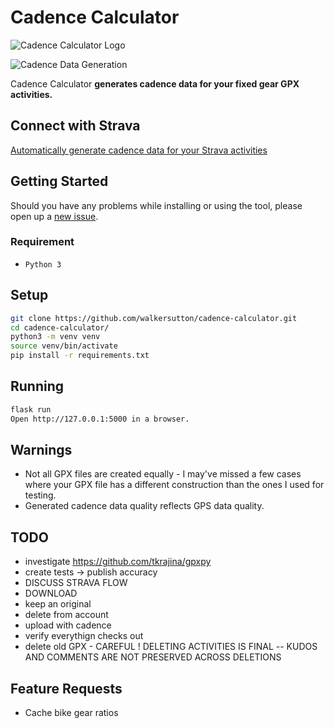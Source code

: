 # Cadence Calculator

![Cadence Calculator Logo](https://i.imgur.com/XCdXTfzt.jpg)

<!-- **Read more about this project [here](https://walkercsutton.com/projects/cadence-calculator/todo).** -->

![Cadence Data Generation](https://i.imgur.com/ThHWdmr.gif)

Cadence Calculator **generates cadence data for your fixed gear GPX activities.**

## Connect with Strava
[Automatically generate cadence data for your Strava activities](https://cadecalc.app)

## Getting Started
Should you have any problems while installing or using the tool, please open up a [new issue](https://github.com/walkersutton/cadence-calculator/issues).

### Requirement
* `Python 3`

## Setup
```sh
git clone https://github.com/walkersutton/cadence-calculator.git
cd cadence-calculator/
python3 -m venv venv
source venv/bin/activate
pip install -r requirements.txt
```

## Running
```sh
flask run
Open http://127.0.0.1:5000 in a browser.
```

## Warnings
* Not all GPX files are created equally - I may've missed a few cases where your GPX file has a different construction than the ones I used for testing.
* Generated cadence data quality reflects GPS data quality.

## TODO
* investigate https://github.com/tkrajina/gpxpy
* create tests -> publish accuracy
* DISCUSS STRAVA FLOW
* DOWNLOAD
* keep an original
* delete from account
* upload with cadence
* verify everythign checks out
* delete old GPX - CAREFUL ! DELETING ACTIVITIES IS FINAL -- KUDOS AND COMMENTS ARE NOT PRESERVED ACROSS DELETIONS

## Feature Requests
* Cache bike gear ratios



<!-- 
running with db
i removed an instances/ folder in root with a sql file file
$ flask init-db
$ flask run

$ pip install '.[test]'
$ pytest

Run with coverage report::

$ coverage run -m pytest
$ coverage report
$ coverage html  # open htmlcov/index.html in a browser -->